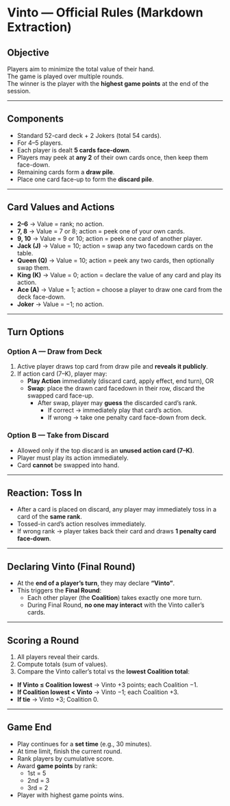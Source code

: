 # Vinto — Official Rules (Markdown Extraction)

## Objective
Players aim to minimize the total value of their hand.  
The game is played over multiple rounds.  
The winner is the player with the **highest game points** at the end of the session.

---

## Components
- Standard 52-card deck + 2 Jokers (total 54 cards).  
- For 4–5 players.  
- Each player is dealt **5 cards face-down**.  
- Players may peek at **any 2** of their own cards once, then keep them face-down.  
- Remaining cards form a **draw pile**.  
- Place one card face-up to form the **discard pile**.

---

## Card Values and Actions
- **2–6** → Value = rank; no action.  
- **7, 8** → Value = 7 or 8; action = peek one of your own cards.  
- **9, 10** → Value = 9 or 10; action = peek one card of another player.  
- **Jack (J)** → Value = 10; action = swap any two facedown cards on the table.  
- **Queen (Q)** → Value = 10; action = peek any two cards, then optionally swap them.  
- **King (K)** → Value = 0; action = declare the value of any card and play its action.  
- **Ace (A)** → Value = 1; action = choose a player to draw one card from the deck face-down.  
- **Joker** → Value = −1; no action.

---

## Turn Options

### Option A — Draw from Deck
1. Active player draws top card from draw pile and **reveals it publicly**.  
2. If action card (7–K), player may:  
   - **Play Action** immediately (discard card, apply effect, end turn), OR  
   - **Swap**: place the drawn card facedown in their row, discard the swapped card face-up.  
     - After swap, player may **guess** the discarded card’s rank.  
       - If correct → immediately play that card’s action.  
       - If wrong → take one penalty card face-down from deck.

### Option B — Take from Discard
- Allowed only if the top discard is an **unused action card (7–K)**.  
- Player must play its action immediately.  
- Card **cannot** be swapped into hand.

---

## Reaction: Toss In
- After a card is placed on discard, any player may immediately toss in a card of the **same rank**.  
- Tossed-in card’s action resolves immediately.  
- If wrong rank → player takes back their card and draws **1 penalty card face-down**.

---

## Declaring Vinto (Final Round)
- At the **end of a player’s turn**, they may declare **“Vinto”**.  
- This triggers the **Final Round**:  
  - Each other player (the **Coalition**) takes exactly one more turn.  
  - During Final Round, **no one may interact** with the Vinto caller’s cards.

---

## Scoring a Round
1. All players reveal their cards.  
2. Compute totals (sum of values).  
3. Compare the Vinto caller’s total vs the **lowest Coalition total**:

- **If Vinto ≤ Coalition lowest** → Vinto +3 points; each Coalition −1.  
- **If Coalition lowest < Vinto** → Vinto −1; each Coalition +3.  
- **If tie** → Vinto +3; Coalition 0.

---

## Game End
- Play continues for a **set time** (e.g., 30 minutes).  
- At time limit, finish the current round.  
- Rank players by cumulative score.  
- Award **game points** by rank:  
  - 1st = 5  
  - 2nd = 3  
  - 3rd = 2  
- Player with highest game points wins.

